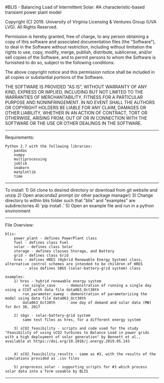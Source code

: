 
#BLIS - Balancing Load of Intermittent Solar:
#A characteristic-based transient power plant model

Copyright (C) 2019. University of Virginia Licensing & Ventures Group (UVA LVG). All Rights Reserved.

Permission is hereby granted, free of charge, to any person obtaining a copy of this software and associated documentation files (the "Software"), to deal in the Software without restriction, including without limitation the rights to use, copy, modify, merge, publish, distribute, sublicense, and/or sell copies of the Software, and to permit persons to whom the Software is furnished to do so, subject to the following conditions:

The above copyright notice and this permission notice shall be included in all copies or substantial portions of the Software.

THE SOFTWARE IS PROVIDED "AS IS", WITHOUT WARRANTY OF ANY KIND, EXPRESS OR IMPLIED, INCLUDING BUT NOT LIMITED TO THE WARRANTIES OF MERCHANTABILITY, FITNESS FOR A PARTICULAR PURPOSE AND NONINFRINGEMENT. IN NO EVENT SHALL THE AUTHORS OR COPYRIGHT HOLDERS BE LIABLE FOR ANY CLAIM, DAMAGES OR OTHER LIABILITY, WHETHER IN AN ACTION OF CONTRACT, TORT OR OTHERWISE, ARISING FROM, OUT OF OR IN CONNECTION WITH THE SOFTWARE OR THE USE OR OTHER DEALINGS IN THE SOFTWARE.

---

Requirements:

	Python 2.7 with the following libraries:
		pandas
		numpy
		multiprocessing
		joblib
		seaborn
		matplotlib
		time

---

To install:
    1) Git clone to desired directory or download from git website and unzip
    2) Open anaconda2 prompt (or other package manager)
    3) Change directory to within blis folder such that "blis" and "examples" are subdirectories
    4) 'pip install .'
    5) Open an example file and run in a python environment
    
---

File Overview:

	blis:
	    power_plant	- defines PowerPlant class
		fuel - defines class Fuel
		solar - defines class Solar
		storage - defines classes Storage, and Battery
		grid - defines class Grid
		hres - defines HRES (Hybrid Renewable Energy System) class, alternative control schemes are intended to be children of HRES
		     - also defines SBGS (solar-battery-grid system) class

	examples:
		1) hres - hybrid renewable energy system
		    run_single_case 	- demonstration of running a single day using a CCGT with data file data063_Oct30th
		    run_parameter_sweep - demonstration of parameterizing the model using data file data063_Oct30th
		    data063_Oct30th 	- one day of demand and solar data (MW) for Oct 30, 2017    
		
		2) sbgs - solar-battery-grid system
		    same test files as hres, for a different energy system
		    
		3) sCO2_feasibility - scripts and code used for the study "Feasibility of using sCO2 turbines to Balance Load in power grids with a high deployment of solar generation" by Bennett et al., available at https://doi.org/10.1016/j.energy.2019.05.143
		
		
		4) sCO2_feasibility_results - same as #3, with the results of the simulations provided as .csv files
		
		5) preprocess_solar - supporting scripts for #3 which process solar data into a form useable by BLIS
		
---

